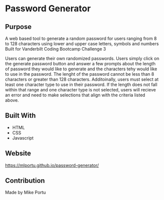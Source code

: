 # Password Generator

## Purpose
A web based tool to generate a random password for users ranging from 8 to 128 characters using lower and upper case letters, symbols and numbers
Built for Vanderbilt Coding Bootcamp Challenge 3

Users can generate their own randomized passwords. Users simply click on the generate password button and answer a few prompts about the length of password they would like to generate and the characters tehy would like to use in the password. The lenght of the password cannot be less than 8 characters or greater than 128 characters. Additoinally, users must select at least one character type to use in their password. If the length does not fall within that range and one character type is not selected, users will recieve an error and need to make selections that align with the criteria listed above. 

## Built With
* HTML
* CSS
* Javascript


## Website
https://mlportu.github.io/password-generator/

## Contribution
Made by Mike Portu
